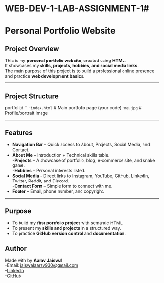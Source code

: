 # WEB-DEV-1-LAB-ASSIGNMENT-1#
#  Personal Portfolio Website  

##  Project Overview  
This is my **personal portfolio website**, created using **HTML**.  
It showcases my **skills, projects, hobbies, and social media links**.  
The main purpose of this project is to build a professional online presence and practice **web development basics**.  

---

## Project Structure  
portfolio/
``
-`index.html` # Main portfolio page (your code)
-`me.jpg` # Profile/portrait image 


---

## Features  
- **Navigation Bar** – Quick access to About, Projects, Social Media, and Contact.  
- **About Me** – Introduction + Technical skills table.  
-**Projects** – A showcase of portfolio, blog, e-commerce site, and snake game.  
-**Hobbies** – Personal interests listed.  
- **Social Media** – Direct links to Instagram, YouTube, GitHub, LinkedIn, Twitter, Reddit, and Discord.  
-**Contact Form** – Simple form to connect with me.  
- **Footer** – Email, phone number, and copyright.  

---

##  Purpose  
- To build my **first portfolio project** with semantic HTML.  
- To present my **skills and projects** in a structured way.  
- To practice **GitHub version control** and **documentation**.  



##  Author  
Made with  by **Aarav Jaiswal**  
-Email: jaiswalaarav930@gmail.com  
-[LinkedIn](https://www.linkedin.com/in/aarav-jaiswal-6bb361370/)  
-[GitHub](https://github.com/jaiswalaarav930-lang)  
